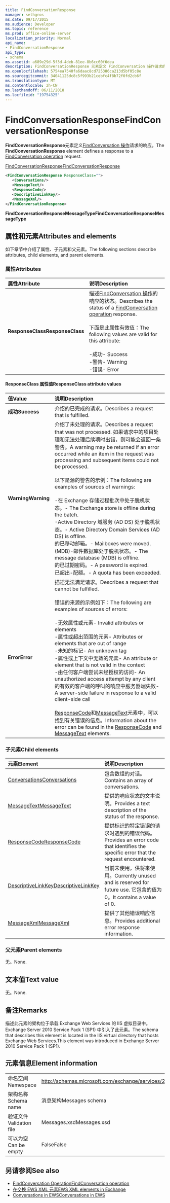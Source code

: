 ```yaml
---
title: FindConversationResponse
manager: sethgros
ms.date: 09/17/2015
ms.audience: Developer
ms.topic: reference
ms.prod: office-online-server
localization_priority: Normal
api_name:
- FindConversationResponse
api_type:
- schema
ms.assetid: a689e29d-5f3d-4deb-81ee-8b6cc60f6dea
description: FindConversationResponse 元素定义 FindConversation 操作请求的响应。
ms.openlocfilehash: 5754ea7540fa6daac8cd725386ca213d5bf05c8e
ms.sourcegitcommit: 34041125dc8c5f993b21cebfc4f8b72f0fd2cb6f
ms.translationtype: MT
ms.contentlocale: zh-CN
ms.lasthandoff: 06/11/2018
ms.locfileid: "19754325"
---
```

# <a name="findconversationresponse"></a><span data-ttu-id="849f3-103">FindConversationResponse</span><span class="sxs-lookup"><span data-stu-id="849f3-103">FindConversationResponse</span></span>

<span data-ttu-id="849f3-104">**FindConversationResponse**元素定义[FindConversation 操作](findconversation-operation.md)请求的响应。</span><span class="sxs-lookup"><span data-stu-id="849f3-104">The **FindConversationResponse** element defines a response to a [FindConversation operation](findconversation-operation.md) request.</span></span> 
  
[<span data-ttu-id="849f3-105">FindConversationResponse</span><span class="sxs-lookup"><span data-stu-id="849f3-105">FindConversationResponse</span></span>](findconversationresponse.md)
  
```XML
<FindConversationResponse ResponseClass="">
   <Conversations/>
   <MessageText/>
   <ResponseCode/>
   <DescriptiveLinkKey/>
   <MessageXml/>
</FindConversationResponse>

```

 <span data-ttu-id="849f3-106">**FindConversationResponseMessageType**</span><span class="sxs-lookup"><span data-stu-id="849f3-106">**FindConversationResponseMessageType**</span></span>
## <a name="attributes-and-elements"></a><span data-ttu-id="849f3-107">属性和元素</span><span class="sxs-lookup"><span data-stu-id="849f3-107">Attributes and elements</span></span>

<span data-ttu-id="849f3-108">如下章节中介绍了属性、子元素和父元素。</span><span class="sxs-lookup"><span data-stu-id="849f3-108">The following sections describe attributes, child elements, and parent elements.</span></span>
  
### <a name="attributes"></a><span data-ttu-id="849f3-109">属性</span><span class="sxs-lookup"><span data-stu-id="849f3-109">Attributes</span></span>

|<span data-ttu-id="849f3-110">**属性**</span><span class="sxs-lookup"><span data-stu-id="849f3-110">**Attribute**</span></span>|<span data-ttu-id="849f3-111">**说明**</span><span class="sxs-lookup"><span data-stu-id="849f3-111">**Description**</span></span>|
|:-----|:-----|
|<span data-ttu-id="849f3-112">**ResponseClass**</span><span class="sxs-lookup"><span data-stu-id="849f3-112">**ResponseClass**</span></span> <br/> | <span data-ttu-id="849f3-113">描述[FindConversation 操作](findconversation-operation.md)的响应的状态。</span><span class="sxs-lookup"><span data-stu-id="849f3-113">Describes the status of a [FindConversation operation](findconversation-operation.md) response.</span></span> <br/><br/><span data-ttu-id="849f3-114">下面是此属性有效值：</span><span class="sxs-lookup"><span data-stu-id="849f3-114">The following values are valid for this attribute:</span></span><br/>  <br/><span data-ttu-id="849f3-115">-成功</span><span class="sxs-lookup"><span data-stu-id="849f3-115">-  Success</span></span>  <br/><span data-ttu-id="849f3-116">-警告</span><span class="sxs-lookup"><span data-stu-id="849f3-116">-  Warning</span></span>  <br/><span data-ttu-id="849f3-117">-错误</span><span class="sxs-lookup"><span data-stu-id="849f3-117">-  Error</span></span>  <br/> |
   
#### <a name="responseclass-attribute-values"></a><span data-ttu-id="849f3-118">ResponseClass 属性值</span><span class="sxs-lookup"><span data-stu-id="849f3-118">ResponseClass attribute values</span></span>

|<span data-ttu-id="849f3-119">**值**</span><span class="sxs-lookup"><span data-stu-id="849f3-119">**Value**</span></span>|<span data-ttu-id="849f3-120">**说明**</span><span class="sxs-lookup"><span data-stu-id="849f3-120">**Description**</span></span>|
|:-----|:-----|
|<span data-ttu-id="849f3-121">**成功**</span><span class="sxs-lookup"><span data-stu-id="849f3-121">**Success**</span></span> <br/> |<span data-ttu-id="849f3-122">介绍的已完成的请求。</span><span class="sxs-lookup"><span data-stu-id="849f3-122">Describes a request that is fulfilled.</span></span>  <br/> |
|<span data-ttu-id="849f3-123">**Warning**</span><span class="sxs-lookup"><span data-stu-id="849f3-123">**Warning**</span></span> <br/> | <span data-ttu-id="849f3-124">介绍了未处理的请求。</span><span class="sxs-lookup"><span data-stu-id="849f3-124">Describes a request that was not processed.</span></span> <span data-ttu-id="849f3-125">如果请求中的项目处理和无法处理后续项时出错，则可能会返回一条警告。</span><span class="sxs-lookup"><span data-stu-id="849f3-125">A warning may be returned if an error occurred while an item in the request was processing and subsequent items could not be processed.</span></span><br/><br/> <span data-ttu-id="849f3-126">以下是源的警告的示例：</span><span class="sxs-lookup"><span data-stu-id="849f3-126">The following are examples of sources of warnings:</span></span>  <br/><br/><span data-ttu-id="849f3-127">-在 Exchange 存储过程批次中处于脱机状态。</span><span class="sxs-lookup"><span data-stu-id="849f3-127">-  The Exchange store is offline during the batch.</span></span>  <br/><span data-ttu-id="849f3-128">-Active Directory 域服务 (AD DS) 处于脱机状态。</span><span class="sxs-lookup"><span data-stu-id="849f3-128">-  Active Directory Domain Services (AD DS) is offline.</span></span>  <br/><span data-ttu-id="849f3-129">的已移动邮箱。</span><span class="sxs-lookup"><span data-stu-id="849f3-129">-  Mailboxes were moved.</span></span>  <br/><span data-ttu-id="849f3-130">(MDB)-邮件数据库处于脱机状态。</span><span class="sxs-lookup"><span data-stu-id="849f3-130">-  The message database (MDB) is offline.</span></span>  <br/><span data-ttu-id="849f3-131">的已过期密码。</span><span class="sxs-lookup"><span data-stu-id="849f3-131">-  A password is expired.</span></span>  <br/><span data-ttu-id="849f3-132">已超出-配额。</span><span class="sxs-lookup"><span data-stu-id="849f3-132">-  A quota has been exceeded.</span></span>  <br/> |
|<span data-ttu-id="849f3-133">**Error**</span><span class="sxs-lookup"><span data-stu-id="849f3-133">**Error**</span></span> <br/> | <span data-ttu-id="849f3-134">描述无法满足请求。</span><span class="sxs-lookup"><span data-stu-id="849f3-134">Describes a request that cannot be fulfilled.</span></span> <br/><br/><span data-ttu-id="849f3-135">错误的来源的示例如下：</span><span class="sxs-lookup"><span data-stu-id="849f3-135">The following are examples of sources of errors:</span></span>  <br/><br/><span data-ttu-id="849f3-136">-无效属性或元素</span><span class="sxs-lookup"><span data-stu-id="849f3-136">-  Invalid attributes or elements</span></span>  <br/><span data-ttu-id="849f3-137">-属性或超出范围的元素</span><span class="sxs-lookup"><span data-stu-id="849f3-137">-  Attributes or elements that are out of range</span></span>  <br/><span data-ttu-id="849f3-138">-未知的标记</span><span class="sxs-lookup"><span data-stu-id="849f3-138">-  An unknown tag</span></span>  <br/><span data-ttu-id="849f3-139">-属性或上下文中无效的元素</span><span class="sxs-lookup"><span data-stu-id="849f3-139">-  An attribute or element that is not valid in the context</span></span>  <br/><span data-ttu-id="849f3-140">-由任何客户端尝试未经授权的访问</span><span class="sxs-lookup"><span data-stu-id="849f3-140">-  An unauthorized access attempt by any client</span></span>  <br/><span data-ttu-id="849f3-141">的有效的客户端的呼叫的响应中服务器端失败</span><span class="sxs-lookup"><span data-stu-id="849f3-141">-  A server-side failure in response to a valid client-side call</span></span>  <br/><br/>  <span data-ttu-id="849f3-142">[ResponseCode](responsecode.md)和[MessageText](messagetext.md)元素中，可以找到有关错误的信息。</span><span class="sxs-lookup"><span data-stu-id="849f3-142">Information about the error can be found in the [ResponseCode](responsecode.md) and [MessageText](messagetext.md) elements.</span></span>  <br/> |
   
### <a name="child-elements"></a><span data-ttu-id="849f3-143">子元素</span><span class="sxs-lookup"><span data-stu-id="849f3-143">Child elements</span></span>

|<span data-ttu-id="849f3-144">**元素**</span><span class="sxs-lookup"><span data-stu-id="849f3-144">**Element**</span></span>|<span data-ttu-id="849f3-145">**说明**</span><span class="sxs-lookup"><span data-stu-id="849f3-145">**Description**</span></span>|
|:-----|:-----|
|[<span data-ttu-id="849f3-146">Conversations</span><span class="sxs-lookup"><span data-stu-id="849f3-146">Conversations</span></span>](conversations-ex15websvcsotherref.md) <br/> |<span data-ttu-id="849f3-147">包含数组的对话。</span><span class="sxs-lookup"><span data-stu-id="849f3-147">Contains an array of conversations.</span></span>  <br/> |
|[<span data-ttu-id="849f3-148">MessageText</span><span class="sxs-lookup"><span data-stu-id="849f3-148">MessageText</span></span>](messagetext.md) <br/> |<span data-ttu-id="849f3-149">提供的响应状态的文本说明。</span><span class="sxs-lookup"><span data-stu-id="849f3-149">Provides a text description of the status of the response.</span></span>  <br/> |
|[<span data-ttu-id="849f3-150">ResponseCode</span><span class="sxs-lookup"><span data-stu-id="849f3-150">ResponseCode</span></span>](responsecode.md) <br/> |<span data-ttu-id="849f3-151">提供标识的特定错误的请求时遇到的错误代码。</span><span class="sxs-lookup"><span data-stu-id="849f3-151">Provides an error code that identifies the specific error that the request encountered.</span></span>  <br/> |
|[<span data-ttu-id="849f3-152">DescriptiveLinkKey</span><span class="sxs-lookup"><span data-stu-id="849f3-152">DescriptiveLinkKey</span></span>](descriptivelinkkey.md) <br/> |<span data-ttu-id="849f3-153">当前未使用，供将来使用。</span><span class="sxs-lookup"><span data-stu-id="849f3-153">Currently unused and is reserved for future use.</span></span> <span data-ttu-id="849f3-154">它包含的值为 0。</span><span class="sxs-lookup"><span data-stu-id="849f3-154">It contains a value of 0.</span></span>  <br/> |
|[<span data-ttu-id="849f3-155">MessageXml</span><span class="sxs-lookup"><span data-stu-id="849f3-155">MessageXml</span></span>](messagexml.md) <br/> |<span data-ttu-id="849f3-156">提供了其他错误响应信息。</span><span class="sxs-lookup"><span data-stu-id="849f3-156">Provides additional error response information.</span></span>  <br/> |
   
### <a name="parent-elements"></a><span data-ttu-id="849f3-157">父元素</span><span class="sxs-lookup"><span data-stu-id="849f3-157">Parent elements</span></span>

<span data-ttu-id="849f3-158">无。</span><span class="sxs-lookup"><span data-stu-id="849f3-158">None.</span></span>
  
## <a name="text-value"></a><span data-ttu-id="849f3-159">文本值</span><span class="sxs-lookup"><span data-stu-id="849f3-159">Text value</span></span>

<span data-ttu-id="849f3-160">无。</span><span class="sxs-lookup"><span data-stu-id="849f3-160">None.</span></span>
  
## <a name="remarks"></a><span data-ttu-id="849f3-161">备注</span><span class="sxs-lookup"><span data-stu-id="849f3-161">Remarks</span></span>

<span data-ttu-id="849f3-162">描述此元素的架构位于承载 Exchange Web Services 的 IIS 虚拟目录中。Exchange Server 2010 Service Pack 1 (SP1) 中引入了此元素。</span><span class="sxs-lookup"><span data-stu-id="849f3-162">The schema that describes this element is located in the IIS virtual directory that hosts Exchange Web Services.This element was introduced in Exchange Server 2010 Service Pack 1 (SP1).</span></span>
  
## <a name="element-information"></a><span data-ttu-id="849f3-163">元素信息</span><span class="sxs-lookup"><span data-stu-id="849f3-163">Element information</span></span>

|||
|:-----|:-----|
|<span data-ttu-id="849f3-164">命名空间</span><span class="sxs-lookup"><span data-stu-id="849f3-164">Namespace</span></span>  <br/> |http://schemas.microsoft.com/exchange/services/2006/messages  <br/> |
|<span data-ttu-id="849f3-165">架构名称</span><span class="sxs-lookup"><span data-stu-id="849f3-165">Schema name</span></span>  <br/> |<span data-ttu-id="849f3-166">消息架构</span><span class="sxs-lookup"><span data-stu-id="849f3-166">Messages schema</span></span>  <br/> |
|<span data-ttu-id="849f3-167">验证文件</span><span class="sxs-lookup"><span data-stu-id="849f3-167">Validation file</span></span>  <br/> |<span data-ttu-id="849f3-168">Messages.xsd</span><span class="sxs-lookup"><span data-stu-id="849f3-168">Messages.xsd</span></span>  <br/> |
|<span data-ttu-id="849f3-169">可以为空</span><span class="sxs-lookup"><span data-stu-id="849f3-169">Can be empty</span></span>  <br/> |<span data-ttu-id="849f3-170">False</span><span class="sxs-lookup"><span data-stu-id="849f3-170">False</span></span>  <br/> |
   
## <a name="see-also"></a><span data-ttu-id="849f3-171">另请参阅</span><span class="sxs-lookup"><span data-stu-id="849f3-171">See also</span></span>

- [<span data-ttu-id="849f3-172">FindConversation Operation</span><span class="sxs-lookup"><span data-stu-id="849f3-172">FindConversation operation</span></span>](findconversation-operation.md)
- [<span data-ttu-id="849f3-173">在交换 EWS XML 元素</span><span class="sxs-lookup"><span data-stu-id="849f3-173">EWS XML elements in Exchange</span></span>](ews-xml-elements-in-exchange.md)
- [<span data-ttu-id="849f3-174">Conversations in EWS</span><span class="sxs-lookup"><span data-stu-id="849f3-174">Conversations in EWS</span></span>](http://msdn.microsoft.com/library/91e64629-db6c-4c94-9dcb-d386232e8467%28Office.15%29.aspx)

